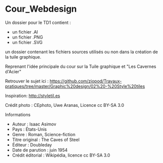 # Cour_Webdesign

Un dossier pour le TD1 contient :
  - un fichier .AI
  - un fichier .PNG
  - un fichier .SVG
  
un dossier contenant les fichiers sources utilisés ou non dans la création de la tuile graphique.
  
Reprenant l'idée principale du cour sur la Tuile graphique et "Les Cavernes d'Acier"

Retrouver le sujet ici : https://github.com/ziopod/Travaux-pratiques/tree/master/Graphic%20design/02%20-%20Style%20tiles

Inspiration: http://styletil.es

Crédit photo : CEphoto, Uwe Aranas, Licence cc BY-SA 3.0

Informations

  - Auteur : Isaac Asimov
  - Pays : États-Unis
  - Genre : Roman, Science-fiction
  - Titre original : The Caves of Steel
  - Éditeur : Doubleday
  - Date de parution : juin 1954
  - Crédit éditorial : Wikipédia, licence cc BY-SA 3.0
